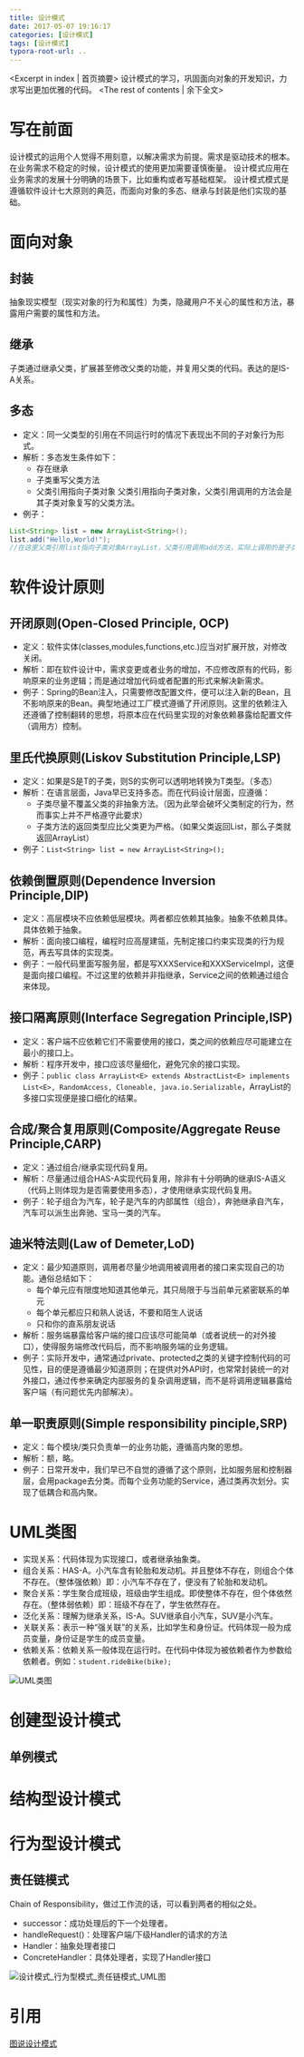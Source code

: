 ```yaml
---
title: 设计模式
date: 2017-05-07 19:16:17
categories: [设计模式]
tags: [设计模式]
typora-root-url: ..
---
```

<Excerpt in index | 首页摘要>
设计模式的学习，巩固面向对象的开发知识，力求写出更加优雅的代码。<!-- more -->
<The rest of contents | 余下全文>
# 写在前面
设计模式的运用个人觉得不用刻意，以解决需求为前提。需求是驱动技术的根本。
在业务需求不稳定的时候，设计模式的使用更加需要谨慎衡量。
设计模式应用在业务需求的发展十分明确的场景下，比如重构或者写基础框架。
设计模式模式是遵循软件设计七大原则的典范，而面向对象的多态、继承与封装是他们实现的基础。

# 面向对象
## 封装
抽象现实模型（现实对象的行为和属性）为类，隐藏用户不关心的属性和方法，暴露用户需要的属性和方法。
## 继承
子类通过继承父类，扩展甚至修改父类的功能，并复用父类的代码。表达的是IS-A关系。
## 多态
- 定义：同一父类型的引用在不同运行时的情况下表现出不同的子对象行为形式。
- 解析：多态发生条件如下：
  * 存在继承
  * 子类重写父类方法
  * 父类引用指向子类对象
    父类引用指向子类对象，父类引用调用的方法会是其子类对象复写的父类方法。
- 例子：
```java
List<String> list = new ArrayList<String>();
list.add("Hello,World!");
//在这里父类引用list指向子类对象ArrayList，父类引用调用add方法，实际上调用的是子类ArrayList的add方法。
```

# 软件设计原则
## 开闭原则(Open-Closed Principle, OCP)
- 定义：软件实体(classes,modules,functions,etc.)应当对扩展开放，对修改关闭。
- 解析：即在软件设计中，需求变更或者业务的增加，不应修改原有的代码，影响原来的业务逻辑；而是通过增加代码或者配置的形式来解决新需求。
- 例子：Spring的Bean注入，只需要修改配置文件，便可以注入新的Bean，且不影响原来的Bean。典型地通过工厂模式遵循了开闭原则。这里的依赖注入还遵循了控制翻转的思想，将原本应在代码里实现的对象依赖暴露给配置文件（调用方）控制。

## 里氏代换原则(Liskov Substitution Principle,LSP)
- 定义：如果是S是T的子类，则S的实例可以透明地转换为T类型。（多态）
- 解析：在语言层面，Java早已支持多态。而在代码设计层面，应遵循：
  * 子类尽量不覆盖父类的非抽象方法。（因为此举会破坏父类制定的行为，然而事实上并不严格遵守此要求）
  * 子类方法的返回类型应比父类更为严格。（如果父类返回List，那么子类就返回ArrayList）
- 例子：`List<String> list = new ArrayList<String>();`

## 依赖倒置原则(Dependence Inversion Principle,DIP)
- 定义：高层模块不应依赖低层模块。两者都应依赖其抽象。抽象不依赖具体。具体依赖于抽象。
- 解析：面向接口编程，编程时应高屋建瓴，先制定接口约束实现类的行为规范，再去写具体的实现类。
- 例子：一般代码里面写服务层，都是写XXXService和XXXServiceImpl，这便是面向接口编程。不过这里的依赖并非指继承，Service之间的依赖通过组合来体现。

## 接口隔离原则(Interface Segregation Principle,ISP)
- 定义：客户端不应依赖它们不需要使用的接口，类之间的依赖应尽可能建立在最小的接口上。
- 解析：程序开发中，接口应该尽量细化，避免冗余的接口实现。
- 例子：`public class ArrayList<E> extends AbstractList<E> implements List<E>, RandomAccess, Cloneable, java.io.Serializable`，ArrayList的多接口实现便是接口细化的结果。

## 合成/聚合复用原则(Composite/Aggregate Reuse Principle,CARP)
- 定义：通过组合/继承实现代码复用。
- 解析：尽量通过组合HAS-A实现代码复用，除非有十分明确的继承IS-A语义（代码上则体现为是否需要使用多态），才使用继承实现代码复用。
- 例子：轮子组合为汽车，轮子是汽车的内部属性（组合），奔驰继承自汽车，汽车可以派生出奔驰、宝马一类的汽车。

## 迪米特法则(Law of Demeter,LoD)
- 定义：最少知道原则，调用者尽量少地调用被调用者的接口来实现自己的功能。通俗总结如下：
  * 每个单元应有限度地知道其他单元，其只局限于与当前单元紧密联系的单元
  * 每个单元都应只和熟人说话，不要和陌生人说话
  * 只和你的直系朋友说话
- 解析：服务端暴露给客户端的接口应该尽可能简单（或者说统一的对外接口），使得服务端修改代码后，而不影响服务端的业务逻辑。
- 例子：实际开发中，通常通过private、protected之类的关键字控制代码的可见性，目的便是遵循最少知道原则；在提供对外API时，也常常封装统一的对外接口，通过传参来确定内部服务的复杂调用逻辑，而不是将调用逻辑暴露给客户端（有问题优先内部解决）。

## 单一职责原则(Simple responsibility pinciple,SRP)
- 定义：每个模块/类只负责单一的业务功能，遵循高内聚的思想。
- 解析：额，略。
- 例子：日常开发中，我们早已不自觉的遵循了这个原则，比如服务层和控制器层，会用package去分类。而每个业务功能的Service，通过类再次划分。实现了低耦合和高内聚。

# UML类图

- 实现关系：代码体现为实现接口，或者继承抽象类。
- 组合关系：HAS-A。小汽车含有轮胎和发动机。并且整体不存在，则组合个体不存在。（整体强依赖）即：小汽车不存在了，便没有了轮胎和发动机。
- 聚合关系：学生聚合成班级，班级由学生组成。即使整体不存在，但个体依然存在。（整体弱依赖）即：班级不存在了，学生依然存在。
- 泛化关系：理解为继承关系，IS-A。SUV继承自小汽车，SUV是小汽车。
- 关联关系：表示一种“强关联”的关系，比如学生和身份证。代码体现一般为成员变量，身份证是学生的成员变量。
- 依赖关系：依赖关系一般体现在运行时。在代码中体现为被依赖者作为参数给依赖者。例如：`student.rideBike(bike);`

![UML类图](/resources/img/design_patterns/UML类图.png)



# 创建型设计模式

## 单例模式



# 结构型设计模式



# 行为型设计模式

## 责任链模式

Chain of Responsibility，做过工作流的话，可以看到两者的相似之处。

- successor：成功处理后的下一个处理者。
- handleRequest()：处理客户端/下级Handler的请求的方法
- Handler：抽象处理者接口
- ConcreteHandler：具体处理者，实现了Handler接口

![设计模式_行为型模式_责任链模式_UML图](/resources/img/design_patterns/设计模式_行为型模式_责任链模式_UML图.png)

# 引用
[图说设计模式](http://design-patterns.readthedocs.io/zh_CN/latest/index.html)
